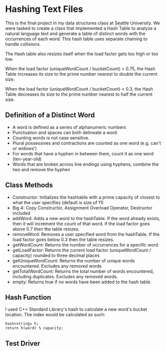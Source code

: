 # Hashing Text Files

This is the final project in my data structures class at Seattle University. We were tasked to create a class that implemented a Hash
Table to analyze a natural language text and generate a table of distinct words with the occurrences of each word. This hash table uses separate chaining
to handle collisions.

The Hash table also resizes itself when the load factor gets too high or too low. 

When the load factor (uniqueWordCount / bucketCount) > 0.75, the Hash Table
increases its size to the prime number nearest to double the current size. 

When the load factor (uniqueWordCount / bucketCount) <  0.3, the Hash Table 
decreases its size to the prime number nearest to half the current size.

## Definition of a Distinct Word

* A word is defined as a series of alphanumeric numbers
* Punctuation and spaces can both delineate a word
* Counting words is not case sensitive.
* Plural possessives and contractions are counted as one word (e.g. can't or widows')
* For words that have a hyphen in between them, count it as one word (ten-year-old)
* Words that are broken across line endings using hyphens, combine the two and remove the hyphen

## Class Methods

* Constructor: Initializes the hashtable with a prime capacity of closest to what the user specifies (default is size of 11)
* Big 4: Copy Constructor, Assignment Overload Operator, Destructor included
* addWord: Adds a new word to the hashTable. If the word already exists, then it will increment the count of that word. if the load factor goes above 0.7 then the table resizes.
* removeWord: Removes a user specified word from the hashTable. If the load factor goes below 0.3 then the table resizes.
* getWordCount: Returns the number of occurrences for a specific word
* getLoadFactor: Returns the current load factor (uniqueWordCount / capacity) rounded to three decimal places
* getUniqueWordCount: Returns the number of unique words encountered. Excludes any removed words
* getTotalWordCount: Returns the total number of words encountered, including duplicates. Excludes any removed words.
* empty: Returns true if no words have been added to the hash table.

## Hash Function
I used C++ Standard Library's hash to calculate a new word's bucket location. The index would be calculated as such:
``` 
hash<string> h;
return h(word) % capacity;
```

## Test Driver




